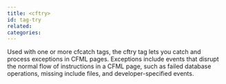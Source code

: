 ```yaml
---
title: <cftry>
id: tag-try
related:
categories:
---
```


Used with one or more cfcatch tags, the cftry tag lets you catch and process exceptions in
  CFML pages. Exceptions include events that disrupt the normal flow of instructions in a
  CFML page, such as failed database operations, missing include files, and developer-specified
  events.